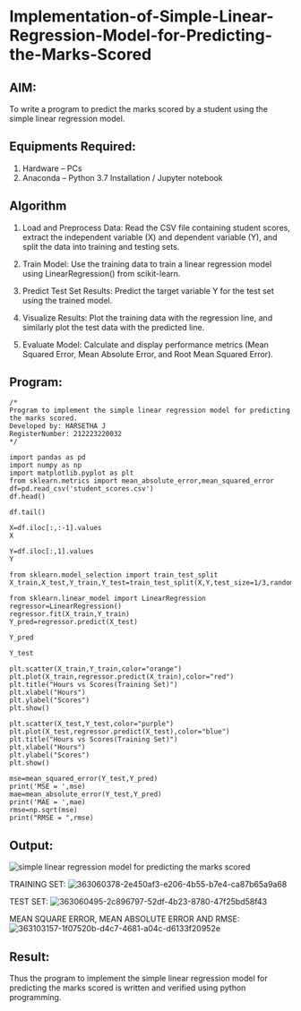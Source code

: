 # Implementation-of-Simple-Linear-Regression-Model-for-Predicting-the-Marks-Scored

## AIM:
To write a program to predict the marks scored by a student using the simple linear regression model.

## Equipments Required:
1. Hardware – PCs
2. Anaconda – Python 3.7 Installation / Jupyter notebook

## Algorithm
1. Load and Preprocess Data: Read the CSV file containing student scores, extract the independent variable (X) and dependent variable (Y), and split the data into training and testing sets.

2. Train Model: Use the training data to train a linear regression model using LinearRegression() from scikit-learn.

3. Predict Test Set Results: Predict the target variable Y for the test set using the trained model.

4. Visualize Results: Plot the training data with the regression line, and similarly plot the test data with the predicted line.

5. Evaluate Model: Calculate and display performance metrics (Mean Squared Error, Mean Absolute Error, and Root Mean Squared Error).

## Program:
```
/*
Program to implement the simple linear regression model for predicting the marks scored.
Developed by: HARSETHA J
RegisterNumber: 212223220032
*/
```
```
import pandas as pd
import numpy as np
import matplotlib.pyplot as plt
from sklearn.metrics import mean_absolute_error,mean_squared_error
df=pd.read_csv('student_scores.csv')
df.head()

df.tail()

X=df.iloc[:,:-1].values
X

Y=df.iloc[:,1].values
Y

from sklearn.model_selection import train_test_split
X_train,X_test,Y_train,Y_test=train_test_split(X,Y,test_size=1/3,random_state=0)

from sklearn.linear_model import LinearRegression
regressor=LinearRegression()
regressor.fit(X_train,Y_train)
Y_pred=regressor.predict(X_test)
 
Y_pred

Y_test

plt.scatter(X_train,Y_train,color="orange")
plt.plot(X_train,regressor.predict(X_train),color="red")
plt.title("Hours vs Scores(Training Set)")
plt.xlabel("Hours")
plt.ylabel("Scores")
plt.show()

plt.scatter(X_test,Y_test,color="purple")
plt.plot(X_test,regressor.predict(X_test),color="blue")
plt.title("Hours vs Scores(Training Set)")
plt.xlabel("Hours")
plt.ylabel("Scores")
plt.show()

mse=mean_squared_error(Y_test,Y_pred)
print('MSE = ',mse)
mae=mean_absolute_error(Y_test,Y_pred)
print('MAE = ',mae)
rmse=np.sqrt(mse)
print("RMSE = ",rmse)
```
## Output:
![simple linear regression model for predicting the marks scored](sam.png)

TRAINING SET:
![363060378-2e450af3-e206-4b55-b7e4-ca87b65a9a68](https://github.com/user-attachments/assets/fbce205b-5a5c-4638-9b50-4979bc7a3075)

TEST SET:
![363060495-2c896797-52df-4b23-8780-47f25bd58f43](https://github.com/user-attachments/assets/45826fa6-303c-46d7-922e-9f28dede0868)

MEAN SQUARE ERROR, MEAN ABSOLUTE ERROR AND RMSE:
![363103157-1f07520b-d4c7-4681-a04c-d6133f20952e](https://github.com/user-attachments/assets/b872a654-587e-4ade-8fd2-5c0f7d77d812)

## Result:
Thus the program to implement the simple linear regression model for predicting the marks scored is written and verified using python programming.
